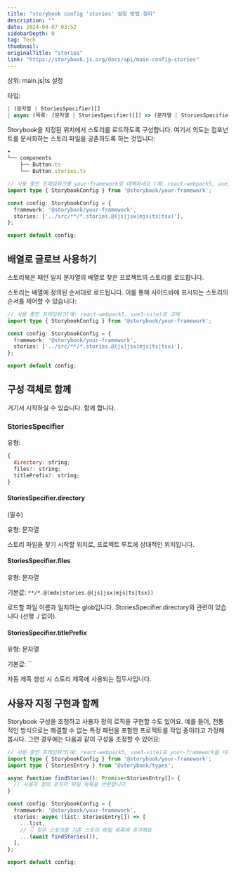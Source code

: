 ```yaml
---
title: "storybook config 'stories' 설정 방법 정리"
description: ""
date: 2024-04-07 03:52
sidebarDepth: 0
tag: Tech
thumbnail: 
originalTitle: "stories"
link: "https://storybook.js.org/docs/api/main-config-stories"
---
```




상위: main.js|ts 설정

타입:

```js
| (문자열 | StoriesSpecifier)[]
| async (목록: (문자열 | StoriesSpecifier)[]) => (문자열 | StoriesSpecifier)[]
```



Storybook을 지정된 위치에서 스토리를 로드하도록 구성합니다. 여기서 의도는 컴포넌트를 문서화하는 스토리 파일을 공존하도록 하는 것입니다:

```js
•
└── components
    ├── Button.ts
    └── Button.stories.ts
```

```typescript
// 사용 중인 프레임워크를 your-framework로 대체하세요 (예: react-webpack5, vue3-vite)
import type { StorybookConfig } from '@storybook/your-framework';

const config: StorybookConfig = {
  framework: '@storybook/your-framework',
  stories: ['../src/**/*.stories.@(js|jsx|mjs|ts|tsx)'],
};

export default config;
```

## 배열로 글로브 사용하기



스토리북은 패턴 일치 문자열의 배열로 찾은 프로젝트의 스토리를 로드합니다.

스토리는 배열에 정의된 순서대로 로드됩니다. 이를 통해 사이드바에 표시되는 스토리의 순서를 제어할 수 있습니다:

```typescript
// 사용 중인 프레임워크(예: react-webpack5, vue3-vite)로 교체
import type { StorybookConfig } from '@storybook/your-framework';

const config: StorybookConfig = {
  framework: '@storybook/your-framework',
  stories: ['../src/**/*.stories.@(js|jsx|mjs|ts|tsx)'],
};

export default config;
```

## 구성 객체로 함께



거기서 시작하실 수 있습니다.  함께 합니다.



### StoriesSpecifier

유형:

```js
{
  directory: string;
  files?: string;
  titlePrefix?: string;
}
```

#### StoriesSpecifier.directory



(필수)

유형: 문자열

스토리 파일을 찾기 시작할 위치로, 프로젝트 루트에 상대적인 위치입니다.

#### StoriesSpecifier.files



유형: 문자열

기본값: `**/*.@(mdx|stories.@(js|jsx|mjs|ts|tsx))`

로드할 파일 이름과 일치하는 glob입니다. StoriesSpecifier.directory와 관련이 있습니다 (선행 ./ 없이).

#### StoriesSpecifier.titlePrefix



유형: 문자열

기본값: ``

자동 제목 생성 시 스토리 제목에 사용되는 접두사입니다.

## 사용자 지정 구현과 함께



Storybook 구성을 조정하고 사용자 정의 로직을 구현할 수도 있어요. 예를 들어, 전통적인 방식으로는 해결할 수 없는 특정 패턴을 포함한 프로젝트를 작업 중이라고 가정해봅시다. 그런 경우에는 다음과 같이 구성을 조정할 수 있어요:

```typescript
// 사용 중인 프레임워크(예: react-webpack5, vue3-vite)로 your-framework을 대체하세요
import type { StorybookConfig } from '@storybook/your-framework';
import type { StoriesEntry } from '@storybook/types';

async function findStories(): Promise<StoriesEntry[]> {
  // 사용자 정의 로직이 파일 목록을 반환합니다
}

const config: StorybookConfig = {
  framework: '@storybook/your-framework',
  stories: async (list: StoriesEntry[]) => [
    ...list,
    // 👇 찾은 스토리를 기존 스토리 파일 목록에 추가해요
    ...(await findStories()),
  ],
};

export default config;
```